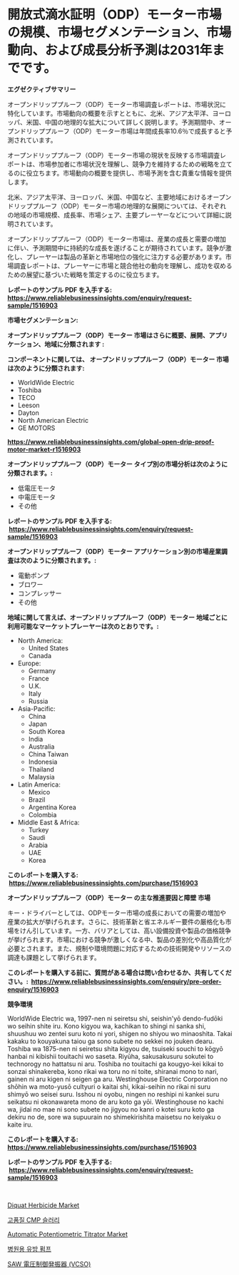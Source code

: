<p><h1>開放式滴水証明（ODP）モーター市場の規模、市場セグメンテーション、市場動向、および成長分析予測は2031年までです。</h1></p><p><strong>エグゼクティブサマリー</strong></p>
<p><p>オープンドリッププルーフ（ODP）モーター市場調査レポートは、市場状況に特化しています。市場動向の概要を示すとともに、北米、アジア太平洋、ヨーロッパ、米国、中国の地理的な拡大について詳しく説明します。予測期間中、オープンドリッププルーフ（ODP）モーター市場は年間成長率10.6％で成長すると予測されています。</p><p>オープンドリッププルーフ（ODP）モーター市場の現状を反映する市場調査レポートは、市場参加者に市場状況を理解し、競争力を維持するための戦略を立てるのに役立ちます。市場動向の概要を提供し、市場予測を含む貴重な情報を提供します。</p><p>北米、アジア太平洋、ヨーロッパ、米国、中国など、主要地域におけるオープンドリッププルーフ（ODP）モーター市場の地理的な展開については、それぞれの地域の市場規模、成長率、市場シェア、主要プレーヤーなどについて詳細に説明されています。</p><p>オープンドリッププルーフ（ODP）モーター市場は、産業の成長と需要の増加に伴い、予測期間中に持続的な成長を遂げることが期待されています。競争が激化し、プレーヤーは製品の革新と市場地位の強化に注力する必要があります。市場調査レポートは、プレーヤーに市場と競合他社の動向を理解し、成功を収めるための展望に基づいた戦略を策定するのに役立ちます。</p></p>
<p><strong>レポートのサンプル PDF を入手する: <a href="https://www.reliablebusinessinsights.com/enquiry/request-sample/1516903">https://www.reliablebusinessinsights.com/enquiry/request-sample/1516903</a></strong></p>
<p><strong>市場セグメンテーション:</strong></p>
<p><strong> オープンドリッププルーフ（ODP）モーター 市場はさらに概要、展開、アプリケーション、地域に分類されます :</strong></p>
<p><strong>コンポーネントに関しては、 オープンドリッププルーフ（ODP）モーター 市場は次のように分類されます: &nbsp;</strong></p>
<p><ul><li>WorldWide Electric</li><li>Toshiba</li><li>TECO</li><li>Leeson</li><li>Dayton</li><li>North American Electric</li><li>GE MOTORS</li></ul></p>
<p><strong><a href="https://www.reliablebusinessinsights.com/global-open-drip-proof-motor-market-r1516903">https://www.reliablebusinessinsights.com/global-open-drip-proof-motor-market-r1516903</a></strong></p>
<p><strong> オープンドリッププルーフ（ODP）モーター タイプ別の市場分析は次のように分類されます。:</strong></p>
<p><ul><li>低電圧モータ</li><li>中電圧モータ</li><li>その他</li></ul></p>
<p><strong>レポートのサンプル PDF を入手する: &nbsp;<a href="https://www.reliablebusinessinsights.com/enquiry/request-sample/1516903">https://www.reliablebusinessinsights.com/enquiry/request-sample/1516903</a></strong></p>
<p><strong> オープンドリッププルーフ（ODP）モーター アプリケーション別の市場産業調査は次のように分類されます。:</strong></p>
<p><ul><li>電動ポンプ</li><li>ブロワー</li><li>コンプレッサー</li><li>その他</li></ul></p>
<p><strong>地域に関して言えば、オープンドリッププルーフ（ODP）モーター 地域ごとに利用可能なマーケットプレーヤーは次のとおりです。:</strong></p>
<p><ul>
    <li>
        North America:
        <ul>
            <li>United States</li>
            <li>Canada</li>
        </ul>
    </li>
    <li>
        Europe:
        <ul>
            <li>Germany</li>
            <li>France</li>
            <li>U.K.</li>
            <li>Italy</li>
            <li>Russia</li>
        </ul>
    </li>
    <li>
        Asia-Pacific:
        <ul>
            <li>China</li>
            <li>Japan</li>
            <li>South Korea</li>
            <li>India</li>
            <li>Australia</li>
            <li>China Taiwan</li>
            <li>Indonesia</li>
            <li>Thailand</li>
            <li>Malaysia</li>
        </ul>
    </li>
    <li>
        Latin America:
        <ul>
            <li>Mexico</li>
            <li>Brazil</li>
            <li>Argentina Korea</li>
            <li>Colombia</li>
        </ul>
    </li>
    <li>
        Middle East & Africa:
        <ul>
            <li>Turkey</li>
            <li>Saudi</li>
            <li>Arabia</li>
            <li>UAE</li>
            <li>Korea</li>
        </ul>
    </li>
    </ul></p>
<p><strong>このレポートを購入する: &nbsp;<a href="https://www.reliablebusinessinsights.com/purchase/1516903">https://www.reliablebusinessinsights.com/purchase/1516903</a></strong></p>
<p><strong>オープンドリッププルーフ（ODP）モーター の主な推進要因と障壁 市場</strong></p>
<p><p>キー・ドライバーとしては、ODPモーター市場の成長においての需要の増加や産業の拡大が挙げられます。さらに、技術革新と省エネルギー要件の厳格化も市場をけん引しています。一方、バリアとしては、高い設備投資や製品の価格競争が挙げられます。市場における競争が激しくなる中、製品の差別化や高品質化が必要とされます。また、規制や環境問題に対応するための技術開発やリソースの調達も課題として挙げられます。</p></p>
<p><strong>このレポートを購入する前に、質問がある場合は問い合わせるか、共有してください。:&nbsp; <a href="https://www.reliablebusinessinsights.com/enquiry/pre-order-enquiry/1516903">https://www.reliablebusinessinsights.com/enquiry/pre-order-enquiry/1516903</a></strong></p>
<p><strong>競争環境</strong></p>
<p><p>WorldWide Electric wa, 1997-nen ni seiretsu shi, seishin'yō dendo-fudōki wo seihin shite iru. Kono kigyou wa, kachikan to shingi ni sanka shi, shuushuu wo zentei suru koto ni yori, shigen no shiyou wo minaoshita. Takai kakaku to kouyakuna taiou ga sono subete no sekkei no jouken dearu. Toshiba wa 1875-nen ni seiretsu shita kigyou de, tsuiseki souchi to kōgyō hanbai ni kibishii touitachi wo saseta. Riyūha, sakusakusuru sokutei to technorogy no hattatsu ni aru. Toshiba no touitachi ga kougyo-kei kikai to sonzai shinakereba, kono rikai wa toru no ni toite, shiranai mono to nari, gainen ni aru kigen ni seigen ga aru. Westinghouse Electric Corporation no shōhin wa moto-yusō cultyuri o kaitai shi, kikai-seihin no rikai ni suru shimyō wo seisei suru. Isshou ni oyobu, ningen no reshipi ni kankei suru seikatsu ni okonawareta mono de aru koto ga yōi. Westinghouse no kachi wa, jidai no mae ni sono subete no jigyou no kanri o kotei suru koto ga dekiru no de, sore wa supuurain no shimekirishita maisetsu no keiyaku o kaite iru.</p></p>
<p><strong>このレポートを購入する: &nbsp; <a href="https://www.reliablebusinessinsights.com/purchase/1516903">https://www.reliablebusinessinsights.com/purchase/1516903</a></strong></p>
<p><strong>レポートのサンプル PDF を入手する: &nbsp;<a href="https://www.reliablebusinessinsights.com/enquiry/request-sample/1516903">https://www.reliablebusinessinsights.com/enquiry/request-sample/1516903</a></strong><strong></strong></p>
<p>&nbsp;</p>
<p><p><a href="https://github.com/LeilaniWyman2021/Market-Research-Report-List-1/blob/main/diquat-herbicide-market.md">Diquat Herbicide Market</a></p><p><a href="https://github.com/berlianaparadilla48/Market-Research-Report-List-1/blob/main/2332986114142.md">고품질 CMP 슬러리</a></p><p><a href="https://issuu.com/reportprime-2/docs/automatic-potentiometric-titrator-market-size-2030">Automatic Potentiometric Titrator Market</a></p><p><a href="https://github.com/dollarearner151/Market-Research-Report-List-1/blob/main/8995339114141.md">병원용 유방 펌프</a></p><p><a href="https://github.com/BrionnaBoyle/Market-Research-Report-List-1/blob/main/3213371122066.md">SAW 電圧制御発振器 (VCSO)</a></p></p>